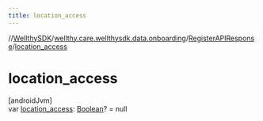 ```yaml
---
title: location_access
---
```

//[WellthySDK](../../../index.html)/[wellthy.care.wellthysdk.data.onboarding](../index.html)/[RegisterAPIResponse](index.html)/[location_access](location_access.html)



# location_access



[androidJvm]\
var [location_access](location_access.html): [Boolean](https://kotlinlang.org/api/latest/jvm/stdlib/kotlin/-boolean/index.html)? = null




